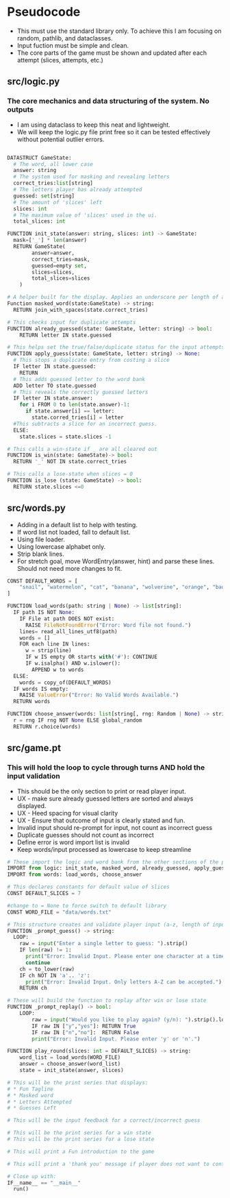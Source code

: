 # Pseudocode

* This must use the standard library only. To achieve this I am focusing on random, pathlib, and dataclasses.
* Input fuction must be simple and clean.
* The core parts of the game must be shown and updated after each attempt (slices, attempts, etc.)

## src/logic.py
### The core mechanics and data structuring of the system. No outputs

* I am using dataclass to keep this neat and lightweight.
* We will keep the logic.py file print free so it can be tested effectively without potential outlier errors.

```python

DATASTRUCT GameState:
  # The word, all lower case
  answer: string
  # The system used for masking and revealing letters
  correct_tries:list[string]
  # The letters player has already attempted
  guessed: set[string]
  # The amount of 'slices' left
  slices: int
  # The maximum value of 'slices' used in the ui.
  total_slices: int

FUNCTION init_state(answer: string, slices: int) -> GameState:
  mask=['_'] * len(answer)
  RETURN GameState(
        answer=answer,
        correct_tries=mask,
        guessed=empty set,
        slices=slices,
        total_slices=slices
    )

# A helper built for the display. Applies an underscore per length of answer.
Function masked_word(state:GameState) -> string:
  RETURN join_with_spaces(state.correct_tries)

# This checks input for duplicate attempts
FUNCTION already_guessed(state: GameState, letter: string) -> bool:
    RETURN letter IN state.guessed

# This helps set the true/false/duplicate status for the input attempts
FUNCTION apply_guess(state: GameState, letter: string) -> None:
  # This stops a duplicate entry from costing a slice
  IF letter IN state.guessed:
    RETURN
  # This adds guessed letter to the word bank
  ADD letter TO state.guessed
  # This reveals the correctly guessed letters
  IF letter IN state.answer:
    for i FROM 0 to len(state.answer)-1:
      if state.answer[i] == letter:
        state.corred_tries[i] = letter
  #This subtracts a slice for an incorrect guess.
  ELSE:
    state.slices = state.slices -1

# This calls a win-state if _ are all cleared out
FUNCTION is_win(state: GameState)-> bool:
  RETURN '_' NOT IN state.correct_tries

# This calls a lose-state when slices = 0
FUNCTION is_lose (state: GameState) -> bool:
  RETURN state.slices <=0

```
## src/words.py

* Adding in a default list to help with testing.
* If word list not loaded, fall to default list.
* Using file loader.
* Using lowercase alphabet only.
* Strip blank lines.
* For stretch goal, move WordEntry(answer, hint) and parse these lines. Should not need more changes to fit.

```python
CONST DEFAULT_WORDS = [
    "snail", "watermelon", "cat", "banana", "wolverine", "orange", "badger", "grape", "antelope", "calamansi",
]

FUNCTION load_words(path: string | None) -> list[string]:
  IF path IS NOT None:
    IF File at path DOES NOT exist:
      RAISE FileNotFoundError("Error: Word file not found.")
    lines= read_all_lines_utf8(path)
    words = []
    FOR each line IN lines:
      w = strip(line)
      IF w IS empty OR starts with('#'): CONTINUE
      IF w.isalpha() AND w.islower():
        APPEND w to words
  ELSE:
    words = copy_of(DEFAULT_WORDS)
  IF words IS empty:
    RAISE ValueError("Error: No Valid Words Available.")
  RETURN words

FUNCTION choose_answer(words: list[string[, rng: Random | None) -> string:
  r = rng IF rng NOT None ELSE global_random
  RETURN r.choice(words)
```
## src/game.pt
### This will hold the loop to cycle through turns AND hold the input validation
* This should be the only section to print or read player input.
* UX - make sure already guessed letters are sorted and always displayed.
* UX - Heed spacing for visual clarity
* UX - Ensure that outcome of input is clearly stated and fun.
* Invalid input should re-prompt for input, not count as incorrect guess
* Duplicate guesses should not count as incorrect
* Define error is word import list is invalid
* Keep words/input processed as lowercase to keep streamline

```python
# These import the logic and word bank from the other sections of the program.
IMPORT from logic: init_state, masked_word, already_guessed, apply_guess, is_win, is_lose
IMPORT from words: load_words, choose_answer

# This declares constants for default value of slices
CONST DEFAULT_SLICES = 7

#change to = None to force switch to default library
CONST WORD_FILE = "data/words.txt"

# This structure creates and validate player input (a-z, length of input, etc.)
FUNCTION _prompt_guess() -> string:
  LOOP:
    raw = input("Enter a single letter to guess: ").strip()
    IF len(raw) != 1:
      print("Error: Invalid Input. Please enter one character at a time.")
      continue
    ch = to_lower(raw)
    IF ch NOT IN 'a'.. 'z':
      print("Error: Invalid Input. Only letters A-Z can be accepted.")
    RETURN ch

# These will build the function to replay after win or lose state
FUNCTION _prompt_replay() -> bool:
    LOOP:
        raw = input("Would you like to play again? (y/n): ").strip().lower()
        IF raw IN ["y","yes"]: RETURN True
        IF raw IN ["n","no"]:  RETURN False
        print("Error: Invalid Input. Please enter 'y' or 'n'.")

FUNCTION play_round(slices: int = DEFAULT_SLICES) -> string: 
    word_list = load_words(WORD_FILE)
    answer = choose_answer(word_list)
    state = init_state(answer, slices)

# This will be the print series that displays:
# * Fun Tagline
# * Masked word
# * Letters Attempted
# * Guesses Left

# This will be the input feedback for a correct/incorrect guess

# This will be the print series for a win state
# This will be the print series for a lose state

# This will print a Fun introduction to the game

# This will print a 'thank you' message if player does not want to continue

# Close up with:
IF__name__ == "__main__"
  run()
  ```
